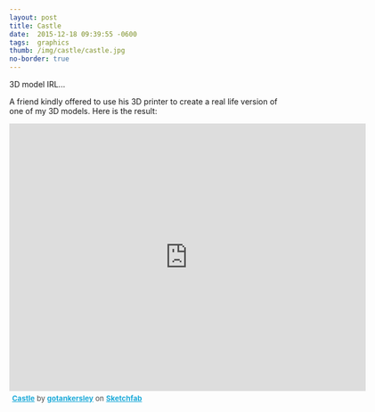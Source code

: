 ```yaml
---
layout: post
title: Castle
date:  2015-12-18 09:39:55 -0600
tags:  graphics
thumb: /img/castle/castle.jpg
no-border: true
---
```

3D model IRL...<!--more-->

A friend kindly offered to use his 3D printer to create a real life version of one of my 3D models.  Here is the result:


<iframe width="640" height="480" src="https://sketchfab.com/models/83fda1ff7fee489eb5372b364745992f/embed" frameborder="0" allowfullscreen mozallowfullscreen="true" webkitallowfullscreen="true" onmousewheel=""></iframe><p style="font-size: 13px; font-weight: normal; margin: 5px; color: #4A4A4A;">
    <a href="https://sketchfab.com/models/83fda1ff7fee489eb5372b364745992f?utm_source=oembed&utm_medium=embed&utm_campaign=83fda1ff7fee489eb5372b364745992f" target="_blank" style="font-weight: bold; color: #1CAAD9;">Castle</a>
    by <a href="https://sketchfab.com/gotankersley?utm_source=oembed&utm_medium=embed&utm_campaign=83fda1ff7fee489eb5372b364745992f" target="_blank" style="font-weight: bold; color: #1CAAD9;">gotankersley</a>
    on <a href="https://sketchfab.com?utm_source=oembed&utm_medium=embed&utm_campaign=83fda1ff7fee489eb5372b364745992f" target="_blank" style="font-weight: bold; color: #1CAAD9;">Sketchfab</a>
</p>

